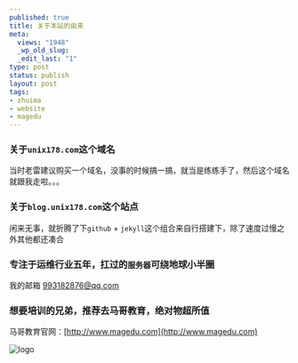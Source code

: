 ```yaml
--- 
published: true
title: 关于本站的由来
meta: 
  views: "1948"
  _wp_old_slug: 
  _edit_last: "1"
type: post
status: publish
layout: post
tags: 
- zhuima
- website
- magedu
---
```


### 关于`unix178.com`这个域名

当时老雷建议购买一个域名，没事的时候搞一搞，就当是练练手了，然后这个域名就跟我走啦。。。

### 关于`blog.unix178.com`这个站点 ###

闲来无事，就折腾了下`github` + `jekyll`这个组合来自行搭建下，除了速度过慢之外其他都还凑合

### 专注于运维行业五年，扛过的`服务器`可绕地球小半圈 ###

我的邮箱 [993182876@qq.com](993182876@.com)


### 想要培训的兄弟，推荐去马哥教育，绝对物超所值 ###

马哥教育官网：[http://www.magedu.com](http://www.magedu.com)

![logo](/home/zhuima/Desktop/logo.png)




